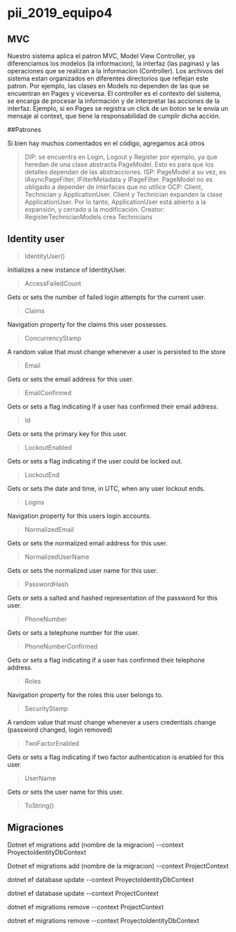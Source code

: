 # pii_2019_equipo4

## MVC

Nuestro sistema aplica el patron MVC, Model View Controller, ya diferenciamos los modelos (la informacion), la interfaz (las paginas) y las operaciones que se realizan a la informacion (Controller). Los archivos del sistema estan organizados en diferentes directorios que reflejan este patron.
Por ejemplo, las clases en Models no dependen de las que se encuentran en Pages y viceversa. 
El controller es el contexto del sistema, se encarga de procesar la información y de interpretar las acciones de la interfaz. Ejemplo, si en Pages se registra un click de un boton se le envia un mensaje al context, que tiene la responsabilidad de cumplir dicha acción.


##Patrones

Si bien hay muchos comentados en el código, agregamos acá otros
>DIP: se encuentra en Login, Logout y Register por ejemplo, ya que heredan de una clase abstracta PageModel. Esto es para que los detalles dependan de las abstracciones.
>ISP: PageModel a su vez, es IAsyncPageFilter, IFilterMetadata y IPageFilter. PageModel no es obligado a depender de interfaces que no utilice
>OCP: Client, Technician y ApplicationUser. Client y Technician expanden la clase ApplicationUser. Por lo tanto, ApplicationUser está abierto a la expansión, y cerrado a la modificación.
>Creator: RegisterTechnicianModels crea Technicians

## Identity user

>IdentityUser() 

Initializes a new instance of IdentityUser.

>AccessFailedCount 	

Gets or sets the number of failed login attempts for the current user.

>Claims 	

Navigation property for the claims this user possesses.

>ConcurrencyStamp 	

A random value that must change whenever a user is persisted to the store

>Email 	

Gets or sets the email address for this user.

>EmailConfirmed 

Gets or sets a flag indicating if a user has confirmed their email address.

>Id 	

Gets or sets the primary key for this user.

>LockoutEnabled 	

Gets or sets a flag indicating if the user could be locked out.

>LockoutEnd 	

Gets or sets the date and time, in UTC, when any user lockout ends.

>Logins 	

Navigation property for this users login accounts.

>NormalizedEmail 	

Gets or sets the normalized email address for this user.

>NormalizedUserName 	

Gets or sets the normalized user name for this user.

>PasswordHash 	

Gets or sets a salted and hashed representation of the password for this user.

>PhoneNumber

Gets or sets a telephone number for the user.

>PhoneNumberConfirmed 	

Gets or sets a flag indicating if a user has confirmed their telephone address.

>Roles 	

Navigation property for the roles this user belongs to.

>SecurityStamp 

A random value that must change whenever a users credentials change (password changed, login removed)

>TwoFactorEnabled 

Gets or sets a flag indicating if two factor authentication is enabled for this user.

>UserName 

Gets or sets the user name for this user.

>ToString()


## Migraciones

Dotnet ef migrations add (nombre de la migracion) --context ProyectoIdentityDbContext

Dotnet ef migrations add (nombre de la migracion) --context ProjectContext

dotnet ef database update --context ProyectoIdentityDbContext

dotnet ef database update --context ProjectContext

dotnet ef migrations remove --context ProjectContext

dotnet ef migrations remove --context ProyectoIdentityDbContext
